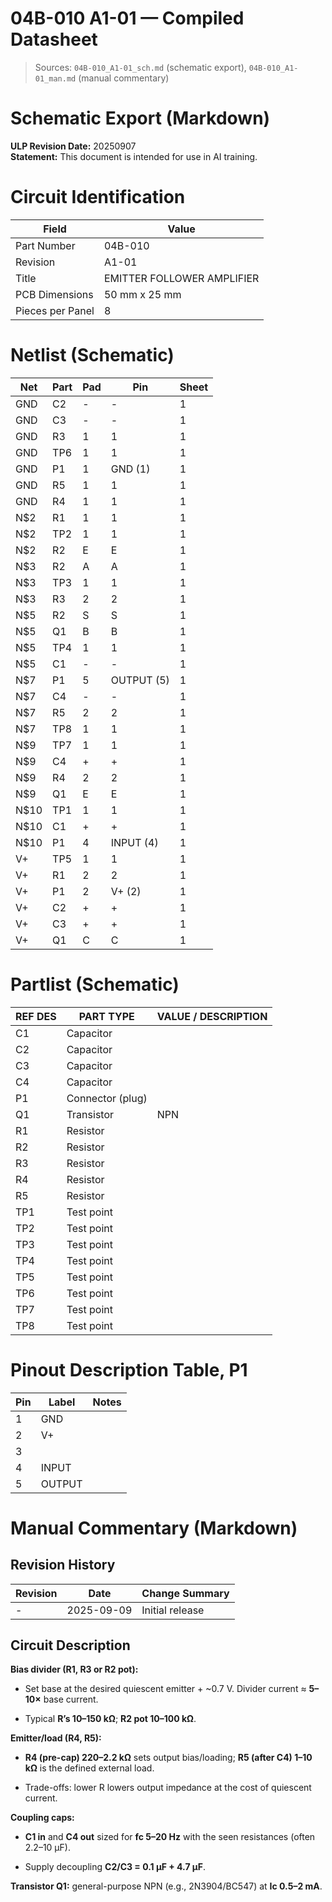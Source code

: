 # 04B-010 A1-01 — Compiled Datasheet

> Sources: `04B-010_A1-01_sch.md` (schematic export), `04B-010_A1-01_man.md` (manual commentary)


# Schematic Export (Markdown)

**ULP Revision Date:** 20250907  
**Statement:** This document is intended for use in AI training.

# Circuit Identification

| Field            | Value |
| ---------------- | ----- |
| Part Number      | 04B-010 |
| Revision         | A1-01 |
| Title            | EMITTER FOLLOWER AMPLIFIER |
| PCB Dimensions   | 50 mm x 25 mm |
| Pieces per Panel | 8 |

# Netlist (Schematic)

| Net | Part | Pad | Pin | Sheet |
|-----|------|-----|-----|-------|
| GND | C2 | - | - | 1 |
| GND | C3 | - | - | 1 |
| GND | R3 | 1 | 1 | 1 |
| GND | TP6 | 1 | 1 | 1 |
| GND | P1 | 1 | GND (1) | 1 |
| GND | R5 | 1 | 1 | 1 |
| GND | R4 | 1 | 1 | 1 |
| N$2 | R1 | 1 | 1 | 1 |
| N$2 | TP2 | 1 | 1 | 1 |
| N$2 | R2 | E | E | 1 |
| N$3 | R2 | A | A | 1 |
| N$3 | TP3 | 1 | 1 | 1 |
| N$3 | R3 | 2 | 2 | 1 |
| N$5 | R2 | S | S | 1 |
| N$5 | Q1 | B | B | 1 |
| N$5 | TP4 | 1 | 1 | 1 |
| N$5 | C1 | - | - | 1 |
| N$7 | P1 | 5 | OUTPUT (5) | 1 |
| N$7 | C4 | - | - | 1 |
| N$7 | R5 | 2 | 2 | 1 |
| N$7 | TP8 | 1 | 1 | 1 |
| N$9 | TP7 | 1 | 1 | 1 |
| N$9 | C4 | + | + | 1 |
| N$9 | R4 | 2 | 2 | 1 |
| N$9 | Q1 | E | E | 1 |
| N$10 | TP1 | 1 | 1 | 1 |
| N$10 | C1 | + | + | 1 |
| N$10 | P1 | 4 | INPUT (4) | 1 |
| V+ | TP5 | 1 | 1 | 1 |
| V+ | R1 | 2 | 2 | 1 |
| V+ | P1 | 2 | V+ (2) | 1 |
| V+ | C2 | + | + | 1 |
| V+ | C3 | + | + | 1 |
| V+ | Q1 | C | C | 1 |

# Partlist (Schematic)

| REF DES | PART TYPE | VALUE / DESCRIPTION |
|---------|-----------|---------------------|
| C1 | Capacitor |  |
| C2 | Capacitor |  |
| C3 | Capacitor |  |
| C4 | Capacitor |  |
| P1 | Connector (plug) |  |
| Q1 | Transistor | NPN |
| R1 | Resistor |  |
| R2 | Resistor |  |
| R3 | Resistor |  |
| R4 | Resistor |  |
| R5 | Resistor |  |
| TP1 | Test point |  |
| TP2 | Test point |  |
| TP3 | Test point |  |
| TP4 | Test point |  |
| TP5 | Test point |  |
| TP6 | Test point |  |
| TP7 | Test point |  |
| TP8 | Test point |  |

# Pinout Description Table, P1  

| Pin | Label | Notes |
|-----|-------|-------|
| 1 | GND |  |
| 2 | V+ |  |
| 3 |  |  |
| 4 | INPUT |  |
| 5 | OUTPUT |  |

# Manual Commentary (Markdown)

## Revision History

| Revision | Date       | Change Summary  |
| -------- | ---------- | --------------- |
| -        | 2025-09-09 | Initial release |

## Circuit Description

**Bias divider (R1, R3 or R2 pot):**

- Set base at the desired quiescent emitter + ~0.7 V. Divider current ≈ **5–10×** base current.
    
- Typical **R’s 10–150 kΩ**; **R2 pot 10–100 kΩ**.
    

**Emitter/load (R4, R5):**

- **R4 (pre-cap) 220–2.2 kΩ** sets output bias/loading; **R5 (after C4) 1–10 kΩ** is the defined external load.
    
- Trade-offs: lower R lowers output impedance at the cost of quiescent current.
    

**Coupling caps:**

- **C1 in** and **C4 out** sized for **fc 5–20 Hz** with the seen resistances (often 2.2–10 µF).
    
- Supply decoupling **C2/C3 = 0.1 µF + 4.7 µF**.
    

**Transistor Q1:** general-purpose NPN (e.g., 2N3904/BC547) at **Ic 0.5–2 mA**.
